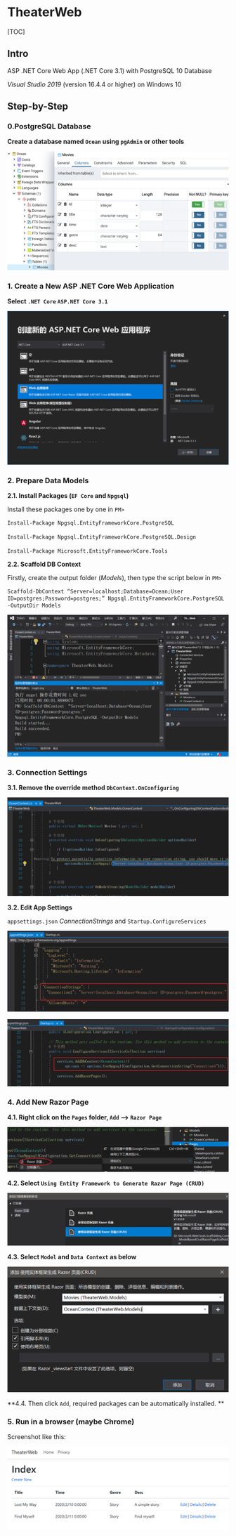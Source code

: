 # TheaterWeb #

[TOC]

## Intro ## 

ASP .NET Core Web App (.NET Core 3.1) with PostgreSQL 10 Database

*Visual Studio 2019* (version 16.4.4 or higher) on Windows 10



## Step-by-Step ##

### 0.PostgreSQL Database ###

**Create a database named `Ocean` using `pgAdmin` or other tools**

![00](imgs/00.png) 



### 1. Create a New ASP .NET Core Web Application ###

**Select `.NET Core` `ASP.NET Core 3.1`**

![01](imgs/01.png)



### 2. Prepare Data Models ###



**2.1. Install Packages (`EF Core` and `Npgsql`)**



Install these packages one by one in `PM>`

```
Install-Package Npgsql.EntityFrameworkCore.PostgreSQL

Install-Package Npgsql.EntityFrameworkCore.PostgreSQL.Design

Install-Package Microsoft.EntityFrameworkCore.Tools
```



**2.2. Scaffold DB Context**



Firstly, create the output folder (*Models*), then type the script below in `PM>`

```
Scaffold-DbContext “Server=localhost;Database=Ocean;User ID=postgres;Password=postgres;” Npgsql.EntityFrameworkCore.PostgreSQL -OutputDir Models
```



![03](imgs/03.png)



### 3. Connection Settings ###



**3.1. Remove the override method `DbContext.OnConfiguring`**

![04](imgs/04.png)



**3.2. Edit App Settings**



`appsettings.json` *ConnectionStrings* and `Startup.ConfigureServices`



![05](imgs/05.png)

![06](imgs/06.png)



### 4. Add New Razor Page ###

**4.1. Right click on the `Pages` folder, `Add` --> `Razor Page`**

![07](imgs/07.png)



**4.2. Select `Using Entity Framework to Generate Razor Page (CRUD)`**

![08](imgs/08.png)



**4.3. Select `Model` and `Data Context` as below**

![09](imgs/09.png)



**4.4. Then click `Add`, required packages can be automatically installed. **



### 5. Run in a browser (maybe Chrome) ###



Screenshot like this:

![10](imgs/10.png)
